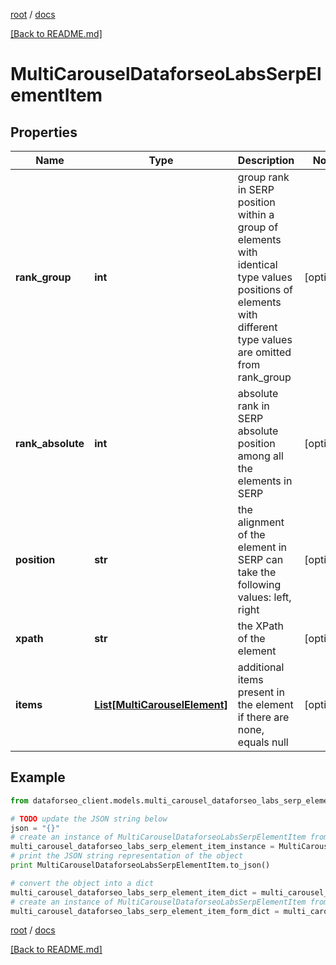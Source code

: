 [root](./../ "root") / [docs](./ "docs")

[[Back to README.md]](./../README.md "[Back to README.md]")

# MultiCarouselDataforseoLabsSerpElementItem

## Properties

Name | Type | Description | Notes
------------ | ------------- | ------------- | -------------
**rank_group** | **int** | group rank in SERP position within a group of elements with identical type values positions of elements with different type values are omitted from rank_group | [optional]
**rank_absolute** | **int** | absolute rank in SERP absolute position among all the elements in SERP | [optional]
**position** | **str** | the alignment of the element in SERP can take the following values: left, right | [optional]
**xpath** | **str** | the XPath of the element | [optional]
**items** | [**List[MultiCarouselElement]**](MultiCarouselElement.md) | additional items present in the element if there are none, equals null | [optional]

## Example

```python
from dataforseo_client.models.multi_carousel_dataforseo_labs_serp_element_item import MultiCarouselDataforseoLabsSerpElementItem

# TODO update the JSON string below
json = "{}"
# create an instance of MultiCarouselDataforseoLabsSerpElementItem from a JSON string
multi_carousel_dataforseo_labs_serp_element_item_instance = MultiCarouselDataforseoLabsSerpElementItem.from_json(json)
# print the JSON string representation of the object
print MultiCarouselDataforseoLabsSerpElementItem.to_json()

# convert the object into a dict
multi_carousel_dataforseo_labs_serp_element_item_dict = multi_carousel_dataforseo_labs_serp_element_item_instance.to_dict()
# create an instance of MultiCarouselDataforseoLabsSerpElementItem from a dict
multi_carousel_dataforseo_labs_serp_element_item_form_dict = multi_carousel_dataforseo_labs_serp_element_item.from_dict(multi_carousel_dataforseo_labs_serp_element_item_dict)
```

  

[root](./../ "root") / [docs](./ "docs")

[[Back to README.md]](./../README.md "[Back to README.md]")
